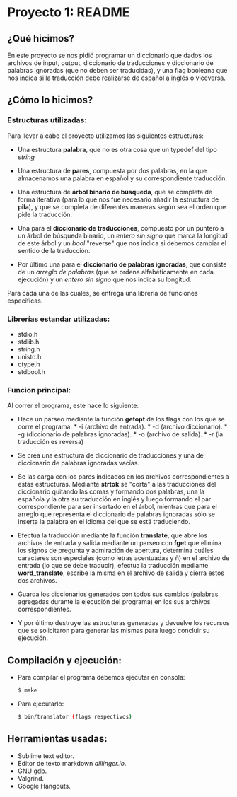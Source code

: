# Proyecto 1: README
## ¿Qué hicimos?
En este proyecto se nos pidió programar un diccionario que dados los archivos de input, output, diccionario de traducciones y diccionario de palabras ignoradas (que no deben ser traducidas), y una flag booleana que nos indica si la traducción debe realizarse de español a inglés o viceversa.


## ¿Cómo lo hicimos?

### Estructuras utilizadas:
Para llevar a cabo el proyecto utilizamos las siguientes estructuras:

* Una estructura **palabra**, que no es otra cosa que un typedef del tipo *string*

* Una estructura de **pares**, compuesta por dos palabras, en la que almacenamos una palabra en español y su correspondiente traducción.

* Una estructura de **árbol binario de búsqueda**, que se completa de forma iterativa (para lo que nos fue necesario añadir la estructura de **pila**), y que se completa de diferentes maneras según sea el orden que pide la traducción.

* Una para el **diccionario de traducciones**, compuesto por un puntero a un árbol de búsqueda binario, un *entero sin signo* que marca la longitud de este árbol y un *bool* "reverse" que nos indica si debemos cambiar el sentido de la traducción.

* Por último una para el **diccionario de palabras ignoradas**, que consiste de un *arreglo de palabras* (que se ordena alfabéticamente en cada ejecución) y un *entero sin signo* que nos indica su longitud.

Para cada una de las cuales, se entrega una librería de funciones específicas.


### Librerías estandar utilizadas:
* stdio.h
* stdlib.h
* string.h
* unistd.h
* ctype.h
* stdbool.h


### Funcion principal:
 Al correr el programa, este hace lo siguiente:
 * Hace un parseo mediante la función **getopt** de los flags con los que se corre el programa:
         * -i (archivo de entrada).
         * -d (archivo diccionario).
         * -g (diccionario de palabras ignoradas). 
         * -o (archivo de salida).
         * -r (la traducción es reversa)

* Se crea una estructura de diccionario de traducciones  y una de diccionario de palabras ignoradas vacías.

* Se las carga con los pares indicados en los archivos correspondientes a estas estructuras. Mediante **strtok** se "corta" a las traducciones del diccionario quitando las comas y formando dos palabras, una la española y la otra su traducción en inglés y luego formando el par correspondiente para ser insertado en el árbol, mientras que para el arreglo que representa el diccionario de palabras ignoradas sólo se inserta la palabra en el idioma del que se está traduciendo.

* Efectúa la traducción mediante la función **translate**, que abre los archivos de entrada y salida mediante un parseo con **fget** que elimina los signos de pregunta y admiración de apertura, determina cuáles caracteres son especiales (como letras acentuadas y ñ) en el archivo de entrada (lo que se debe traducir), efectua la traducción mediante **word_translate**, escribe la misma en el archivo de salida y cierra estos dos archivos.

* Guarda los diccionarios generados con todos sus cambios (palabras agregadas durante la ejecución del programa) en los sus archivos correspondientes.

* Y por último destruye las estructuras generadas y devuelve los recursos que se solicitaron para generar las mismas para luego concluir su ejecución.


## Compilación y ejecución:
* Para compilar el programa debemos ejecutar en consola:
    ```sh
    $ make
    ```
* Para ejecutarlo:
    ```sh
    $ bin/translator (flags respectivos)
    ```


## Herramientas usadas:
* Sublime text editor.
* Editor de texto markdown *dillinger.io*.
* GNU gdb.
* Valgrind.
* Google Hangouts.
